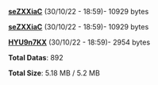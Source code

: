 [**seZXXiaC**](/data/seZXXiaC.txt) (30/10/22 - 18:59)- 10929 bytes

[**seZXXiaC**](/data/seZXXiaC.txt) (30/10/22 - 18:59)- 10929 bytes

[**HYU9n7KX**](/data/HYU9n7KX.txt) (30/10/22 - 18:59)- 2954 bytes

**Total Datas**: 892

**Total Size**: 5.18 MB / 5.2 MB